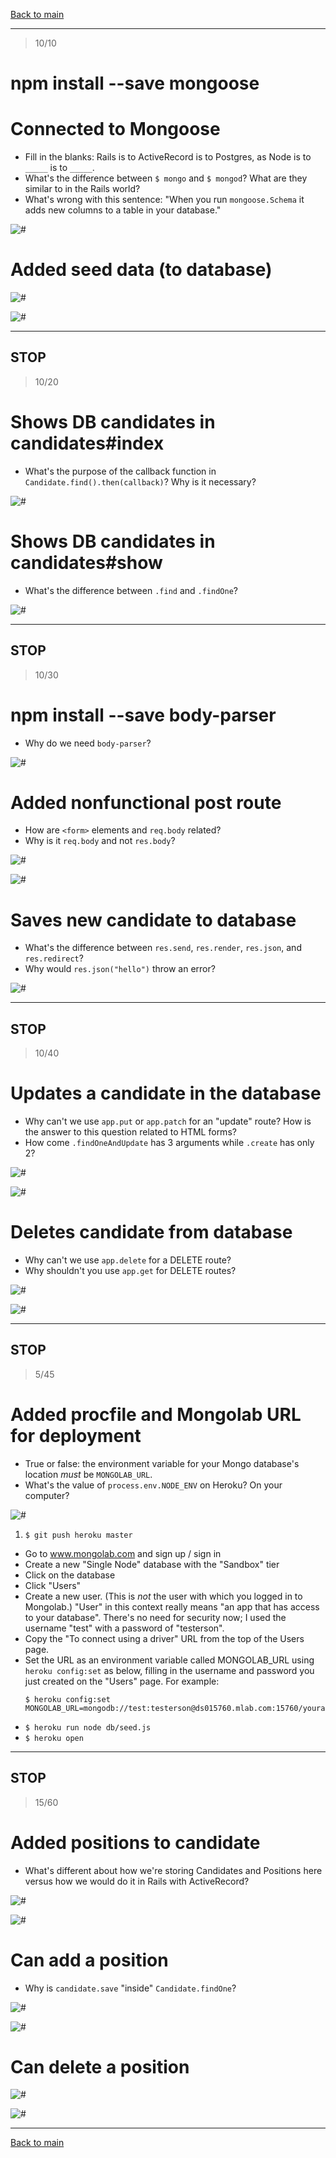 [Back to main](readme.md)

-----

> 10/10

# npm install --save mongoose

# Connected to Mongoose

- Fill in the blanks: Rails is to ActiveRecord is to Postgres, as Node is to `_____` is to `_____`.
- What's the difference between `$ mongo` and `$ mongod`? What are they similar to in the Rails world?
- What's wrong with this sentence: "When you run `mongoose.Schema` it adds new columns to a table in your database."

![#](images/connected-to-mongo.png)

# Added seed data (to database)

![#](images/module-exports.png)

![#](images/seed-script.png)

-----
STOP
-----
> 10/20

# Shows DB candidates in candidates#index

- What's the purpose of the callback function in `Candidate.find().then(callback)`? Why is it necessary?

![#](images/db-candidates-in-index.png)

# Shows DB candidates in candidates#show

- What's the difference between `.find` and `.findOne`?

![#](images/db-candidates-in-show.png)

-----
STOP
-----
> 10/30

# npm install --save body-parser

- Why do we need `body-parser`?

![#](images/added-body-parser.png)

# Added nonfunctional post route

- How are `<form>` elements and `req.body` related?
- Why is it `req.body` and not `res.body`?

![#](images/form-in-index.png)

![#](images/add-post-route.png)

# Saves new candidate to database

- What's the difference between `res.send`, `res.render`, `res.json`, and `res.redirect`?
- Why would `res.json("hello")` throw an error?

![#](images/create-to-db.png)

-----
STOP
-----
> 10/40

# Updates a candidate in the database

- Why can't we use `app.put` or `app.patch` for an "update" route? How is the answer to this question related to HTML forms?
- How come `.findOneAndUpdate` has 3 arguments while `.create` has only 2?

![#](images/form-in-show.png)

![#](images/add-update-route.png)

# Deletes candidate from database

- Why can't we use `app.delete` for a DELETE route?
- Why shouldn't you use `app.get` for DELETE routes?

![#](images/delete-in-show.png)

![#](images/add-delete-route.png)

-----
STOP
-----
> 5/45

# Added procfile and Mongolab URL for deployment

- True or false: the environment variable for your Mongo database's location *must* be `MONGOLAB_URL`.
- What's the value of `process.env.NODE_ENV` on Heroku? On your computer?

![#](images/mongolab-url.png)

1. `$ git push heroku master`
- Go to www.mongolab.com and sign up / sign in
- Create a new "Single Node" database with the "Sandbox" tier
- Click on the database
- Click "Users"
- Create a new user. (This is *not* the user with which you logged in to Mongolab.) "User" in this context really means "an app that has access to your database". There's no need for security now; I used the username "test" with a password of "testerson".
- Copy the "To connect using a driver" URL from the top of the Users page.
- Set the URL as an environment variable called MONGOLAB_URL using `heroku config:set` as below, filling in the username and password you just created on the "Users" page. For example:
    ```
    $ heroku config:set MONGOLAB_URL=mongodb://test:testerson@ds015760.mlab.com:15760/yourappname
    ```
- `$ heroku run node db/seed.js`
- `$ heroku open`

-----
STOP
-----
> 15/60

# Added positions to candidate

- What's different about how we're storing Candidates and Positions here versus how we would do it in Rails with ActiveRecord?

![#](images/positions-schema.png)

![#](images/positions-seeds.png)

# Can add a position

- Why is `candidate.save` "inside" `Candidate.findOne`?

![#](images/positions-create-route.png)

![#](images/positions-create-form.png)

# Can delete a position

![#](images/positions-delete-route.png)

![#](images/positions-delete-form.png)

-----

[Back to main](readme.md)
